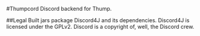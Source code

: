 #Thumpcord
Discord backend for Thump.

##Legal
Built jars package Discord4J and its dependencies. Discord4J is licensed under the GPLv2. Discord is a copyright of, well, the Discord crew.